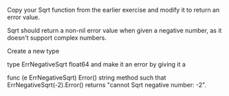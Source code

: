 Copy your Sqrt function from the earlier exercise and modify it to return an error value.

Sqrt should return a non-nil error value when given a negative number, as it doesn't support complex numbers.

Create a new type

type ErrNegativeSqrt float64
and make it an error by giving it a

func (e ErrNegativeSqrt) Error() string
method such that ErrNegativeSqrt(-2).Error() returns "cannot Sqrt negative number: -2".

